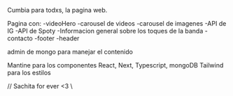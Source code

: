 Cumbia para todxs, la pagina web.

Pagina con:
-videoHero
-carousel de videos
-carousel de imagenes
-API de IG
-API de Spoty
-Informacion general sobre los toques de la banda
-contacto
-footer
-header

admin de mongo para manejar el contenido

Mantine para los componentes
React, Next, Typescript, mongoDB
Tailwind para los estilos

// Sachita for ever <3 \\